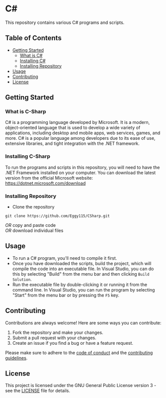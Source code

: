 # C#

This repository contains various C# programs and scripts.

## Table of Contents
- [Getting Started](#getting-started)  
  - [What is C#](#what-is-c-sharp)   
  - [Installing C#](#installing-c-sharp)      
  - [Installing Repository](#installing-repository)  
- [Usage](#usage)
- [Contributing](#contributing)
- [License](#license)

## Getting Started

### What is C-Sharp

C# is a programming language developed by Microsoft. It is a modern, object-oriented language that is used to develop a wide variety of applications, including desktop and mobile apps, web services, games, and more. C# is a popular language among developers due to its ease of use, extensive libraries, and tight integration with the .NET framework.

### Installing C-Sharp

To run the programs and scripts in this repository, you will need to have the .NET Framework installed on your computer. You can download the latest version from the official Microsoft website: https://dotnet.microsoft.com/download

### Installing Repository

- Clone the repository

```
git clone https://github.com/Eggy115/CSharp.git
```
      
*OR* copy and paste code     
*OR* download individual files

## Usage

- To run a C# program, you'll need to compile it first.       
- Once you have downloaded the scripts, build the project, which will compile the code into an executable file. In Visual Studio, you can do this by selecting "Build" from the menu bar and then clicking `Build Solution`.     
- Run the executable file by double-clicking it or running it from the command line. In Visual Studio, you can run the program by selecting "Start" from the menu bar or by pressing the `F5` key.    

## Contributing

Contributions are always welcome! Here are some ways you can contribute:

1. Fork the repository and make your changes. 
2. Submit a pull request with your changes.
3. Create an issue if you find a bug or have a feature request.

Please make sure to adhere to the [code of conduct](CODE_OF_CONDUCT.md) and the [contributing guidelines](CONTRIBUTING.md).

## License

This project is licensed under the GNU General Public License version 3 - see the [LICENSE](LICENSE) file for details.

